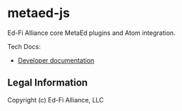 # metaed-js

Ed-Fi Alliance core MetaEd plugins and Atom integration.

Tech Docs:

* [Developer documentation](https://techdocs.ed-fi.org/display/EDFIODS/MetaEd)

## Legal Information

Copyright (c) Ed-Fi Alliance, LLC